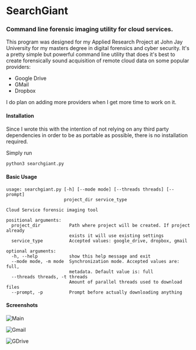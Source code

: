 # SearchGiant
### Command line forensic imaging utility for cloud services.

This program was designed for my Applied Research Project at John Jay University for my masters degree in digital forensics and cyber security. It's a pretty simple but powerful command line utility that does it's best to create forensically sound acquisition of remote cloud data on some popular providers:

* Google Drive
* GMail
* Dropbox

I do plan on adding more providers when I get more time to work on it.

#### Installation
Since I wrote this with the intention of not relying on any third party dependencies in order to be as portable as possible, there is no installation required.

Simply run 

```bash
python3 searchgiant.py
```

#### Basic Usage
```
usage: searchgiant.py [-h] [--mode mode] [--threads threads] [--prompt]
                      project_dir service_type

Cloud Service forensic imaging tool

positional arguments:
  project_dir           Path where project will be created. If project already
                        exists it will use existing settings
  service_type          Accepted values: google_drive, dropbox, gmail

optional arguments:
  -h, --help            show this help message and exit
  --mode mode, -m mode  Synchronization mode. Accepted values are: full,
                        metadata. Default value is: full
  --threads threads, -t threads
                        Amount of parallel threads used to download files
  --prompt, -p          Prompt before actually downloading anything

```

#### Screenshots
![Main](http://imgur.com/GE8lQR6.png)

![Gmail](http://imgur.com/YH8c35F.png)

![GDrive](http://imgur.com/AywmmgZ.png)
